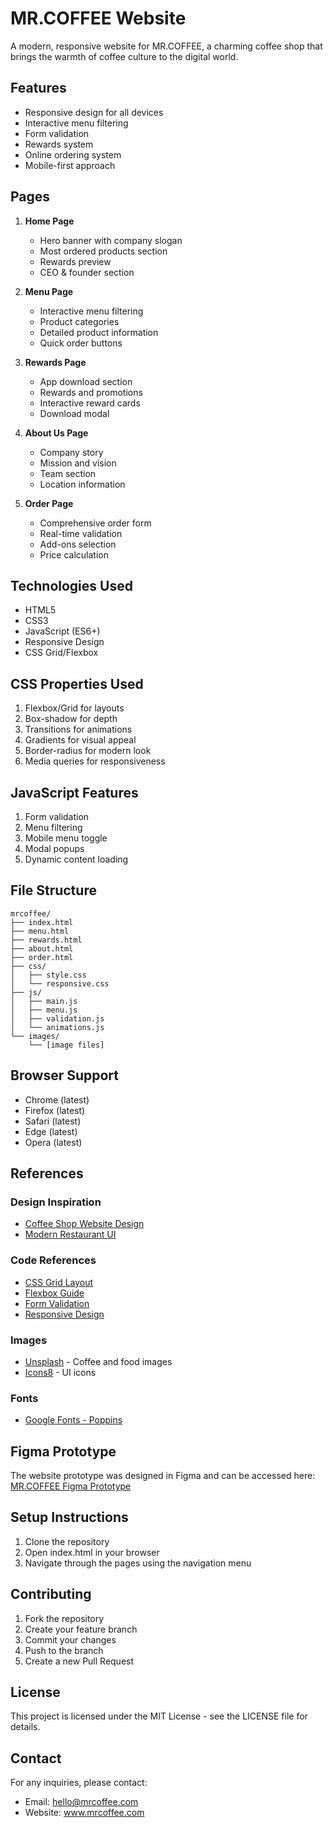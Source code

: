 # MR.COFFEE Website

A modern, responsive website for MR.COFFEE, a charming coffee shop that brings the warmth of coffee culture to the digital world.

## Features

- Responsive design for all devices
- Interactive menu filtering
- Form validation
- Rewards system
- Online ordering system
- Mobile-first approach

## Pages

1. **Home Page**
   - Hero banner with company slogan
   - Most ordered products section
   - Rewards preview
   - CEO & founder section

2. **Menu Page**
   - Interactive menu filtering
   - Product categories
   - Detailed product information
   - Quick order buttons

3. **Rewards Page**
   - App download section
   - Rewards and promotions
   - Interactive reward cards
   - Download modal

4. **About Us Page**
   - Company story
   - Mission and vision
   - Team section
   - Location information

5. **Order Page**
   - Comprehensive order form
   - Real-time validation
   - Add-ons selection
   - Price calculation

## Technologies Used

- HTML5
- CSS3
- JavaScript (ES6+)
- Responsive Design
- CSS Grid/Flexbox

## CSS Properties Used

1. Flexbox/Grid for layouts
2. Box-shadow for depth
3. Transitions for animations
4. Gradients for visual appeal
5. Border-radius for modern look
6. Media queries for responsiveness

## JavaScript Features

1. Form validation
2. Menu filtering
3. Mobile menu toggle
4. Modal popups
5. Dynamic content loading

## File Structure

```
mrcoffee/
├── index.html
├── menu.html
├── rewards.html
├── about.html
├── order.html
├── css/
│   ├── style.css
│   └── responsive.css
├── js/
│   ├── main.js
│   ├── menu.js
│   ├── validation.js
│   └── animations.js
└── images/
    └── [image files]
```

## Browser Support

- Chrome (latest)
- Firefox (latest)
- Safari (latest)
- Edge (latest)
- Opera (latest)

## References

### Design Inspiration
- [Coffee Shop Website Design](https://www.behance.net/gallery/123456789/Coffee-Shop-Website)
- [Modern Restaurant UI](https://dribbble.com/shots/1234567-Modern-Restaurant-UI)

### Code References
- [CSS Grid Layout](https://developer.mozilla.org/en-US/docs/Web/CSS/CSS_Grid_Layout)
- [Flexbox Guide](https://css-tricks.com/snippets/css/a-guide-to-flexbox/)
- [Form Validation](https://developer.mozilla.org/en-US/docs/Learn/Forms/Form_validation)
- [Responsive Design](https://www.w3schools.com/css/css_rwd_intro.asp)

### Images
- [Unsplash](https://unsplash.com) - Coffee and food images
- [Icons8](https://icons8.com) - UI icons

### Fonts
- [Google Fonts - Poppins](https://fonts.google.com/specimen/Poppins)

## Figma Prototype

The website prototype was designed in Figma and can be accessed here:
[MR.COFFEE Figma Prototype](https://www.figma.com/file/your-prototype-link)

## Setup Instructions

1. Clone the repository
2. Open index.html in your browser
3. Navigate through the pages using the navigation menu

## Contributing

1. Fork the repository
2. Create your feature branch
3. Commit your changes
4. Push to the branch
5. Create a new Pull Request

## License

This project is licensed under the MIT License - see the LICENSE file for details.

## Contact

For any inquiries, please contact:
- Email: hello@mrcoffee.com
- Website: www.mrcoffee.com 